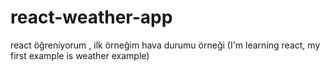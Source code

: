 # react-weather-app
react öğreniyorum , ilk örneğim hava durumu örneği (I'm learning react, my first example is weather example)
